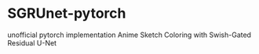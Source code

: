 # SGRUnet-pytorch
unofficial pytorch implementation Anime Sketch Coloring with Swish-Gated Residual U-Net
